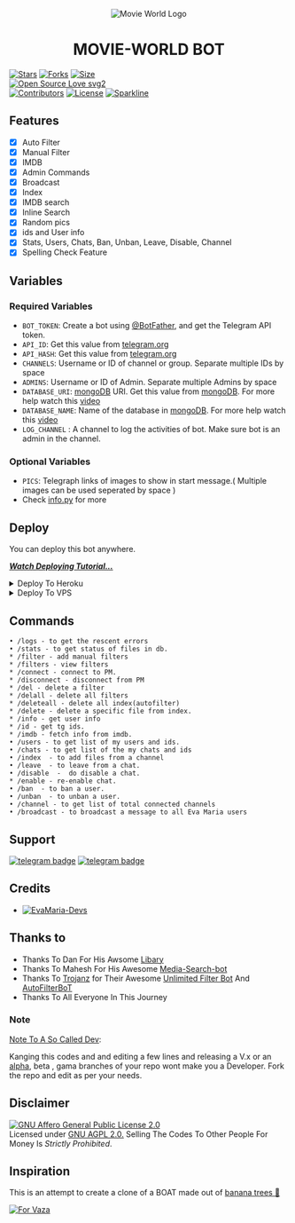 <p align="center">
  <img src="assets/logo.jpg" alt="Movie World Logo">
</p>
<h1 align="center">
  <b>MOVIE-WORLD BOT</b>
</h1>


[![Stars](https://img.shields.io/github/stars/EvamariaTG/EvaMaria?style=flat-square&color=yellow)](https://github.com/EvamariaTG/EvaMaria/stargazers)
[![Forks](https://img.shields.io/github/forks/EvamariaTG/EvaMaria?style=flat-square&color=orange)](https://github.com/EvamariaTG/EvaMaria/fork)
[![Size](https://img.shields.io/github/repo-size/EvamariaTG/EvaMaria?style=flat-square&color=green)](https://github.com/EvamariaTG/EvaMaria/)   
[![Open Source Love svg2](https://badges.frapsoft.com/os/v2/open-source.svg?v=103)](https://github.com/EvamariaTG/EvaMaria)   
[![Contributors](https://img.shields.io/github/contributors/EvamariaTG/EvaMaria?style=flat-square&color=green)](https://github.com/EvamariaTG/EvaMaria/graphs/contributors)
[![License](https://img.shields.io/badge/License-AGPL-blue)](https://github.com/EvamariaTG/EvaMaria/blob/main/LICENSE)
[![Sparkline](https://stars.medv.io/EvamariaTG/EvaMaria.svg)](https://stars.medv.io/EvamariaTG/EvaMaria)


## Features

- [x] Auto Filter
- [x] Manual Filter
- [x] IMDB
- [x] Admin Commands
- [x] Broadcast
- [x] Index
- [x] IMDB search
- [x] Inline Search
- [x] Random pics
- [x] ids and User info 
- [x] Stats, Users, Chats, Ban, Unban, Leave, Disable, Channel
- [x] Spelling Check Feature

## Variables

### Required Variables
* `BOT_TOKEN`: Create a bot using [@BotFather](https://telegram.dog/BotFather), and get the Telegram API token.
* `API_ID`: Get this value from [telegram.org](https://my.telegram.org/apps)
* `API_HASH`: Get this value from [telegram.org](https://my.telegram.org/apps)
* `CHANNELS`: Username or ID of channel or group. Separate multiple IDs by space
* `ADMINS`: Username or ID of Admin. Separate multiple Admins by space
* `DATABASE_URI`: [mongoDB](https://www.mongodb.com) URI. Get this value from [mongoDB](https://www.mongodb.com). For more help watch this [video](https://youtu.be/1G1XwEOnxxo)
* `DATABASE_NAME`: Name of the database in [mongoDB](https://www.mongodb.com). For more help watch this [video](https://youtu.be/1G1XwEOnxxo)
* `LOG_CHANNEL` : A channel to log the activities of bot. Make sure bot is an admin in the channel.
### Optional Variables
* `PICS`: Telegraph links of images to show in start message.( Multiple images can be used seperated by space )
* Check [info.py](https://github.com/EvamariaTG/evamaria/blob/master/info.py) for more


## Deploy
You can deploy this bot anywhere.

<i>**[Watch Deploying Tutorial...](https://youtu.be/1G1XwEOnxxo)**</i>

<details><summary>Deploy To Heroku</summary>
<p>
<br>
<a href="https://heroku.com/deploy?template=https://github.com/Ediflex/RamananEidflex">
  <img src="https://www.herokucdn.com/deploy/button.svg" alt="Deploy">
</a>
</p>
</details>

<details><summary>Deploy To VPS</summary>
<p>
<pre>
git clone https://github.com/EvamariaTG/evamaria
# Install Packages
pip3 install -r requirements.txt
Edit info.py with variables as given below then run bot
python3 bot.py
</pre>
</p>
</details>


## Commands
```
• /logs - to get the rescent errors
• /stats - to get status of files in db.
* /filter - add manual filters
* /filters - view filters
* /connect - connect to PM.
* /disconnect - disconnect from PM
* /del - delete a filter
* /delall - delete all filters
* /deleteall - delete all index(autofilter)
* /delete - delete a specific file from index.
* /info - get user info
* /id - get tg ids.
* /imdb - fetch info from imdb.
• /users - to get list of my users and ids.
• /chats - to get list of the my chats and ids 
• /index  - to add files from a channel
• /leave  - to leave from a chat.
• /disable  -  do disable a chat.
* /enable - re-enable chat.
• /ban  - to ban a user.
• /unban  - to unban a user.
• /channel - to get list of total connected channels
• /broadcast - to broadcast a message to all Eva Maria users
```
## Support
[![telegram badge](https://img.shields.io/badge/Telegram-Group-30302f?style=flat&logo=telegram)](https://telegram.dog/EvaMariaSupport)
[![telegram badge](https://img.shields.io/badge/Telegram-Channel-30302f?style=flat&logo=telegram)](https://telegram.dog/EvaMariaUpdates)

## Credits 
* [![EvaMaria-Devs](https://img.shields.io/static/v1?label=EvaMaria&message=devs&color=critical)](https://telegram.dog/EvaMariaDevs)


## Thanks to 
 - Thanks To Dan For His Awsome [Libary](https://github.com/pyrogram/pyrogram)
 - Thanks To Mahesh For His Awesome [Media-Search-bot](https://github.com/Mahesh0253/Media-Search-bot)
 - Thanks To [Trojanz](https://github.com/trojanzhex) for Their Awesome [Unlimited Filter Bot](https://github.com/TroJanzHEX/Unlimited-Filter-Bot) And [AutoFilterBoT](https://github.com/trojanzhex/auto-filter-bot)
 - Thanks To All Everyone In This Journey

### Note

[Note To A So Called Dev](https://telegram.dog/subin_works/203): 

Kanging this codes and and editing a few lines and releasing a V.x  or an [alpha](https://telegram.dog/subin_works/204), beta , gama branches of your repo wont make you a Developer.
Fork the repo and edit as per your needs.

## Disclaimer
[![GNU Affero General Public License 2.0](https://www.gnu.org/graphics/agplv3-155x51.png)](https://www.gnu.org/licenses/agpl-3.0.en.html#header)    
Licensed under [GNU AGPL 2.0.](https://github.com/EvamariaTG/evamaria/blob/master/LICENSE)
Selling The Codes To Other People For Money Is *Strictly Prohibited*.

## Inspiration
This is an attempt to create a clone of a BOAT made out of [banana trees 🌳](https://telegram.dog/GetTGLink/4187)

[![For Vaza](https://telegra.ph/file/e743b0c8a04252774bac2.jpg)](https://telegra.ph/file/98342dc186fd7484cba91.mp4 "Oru Kootam Vazhakalk samarpikkunnu")
